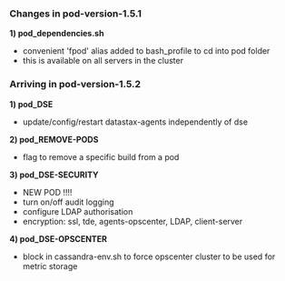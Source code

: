 
### Changes in pod-version-1.5.1

**1) pod_dependencies.sh**

+ convenient 'fpod' alias added to bash_profile to cd into pod folder  
+ this is available on all servers in the cluster

### Arriving in pod-version-1.5.2

**1) pod_DSE**

+ update/config/restart datastax-agents independently of dse

**2) pod_REMOVE-PODS**

+ flag to remove a specific build from a pod

**3) pod_DSE-SECURITY**

+ NEW POD !!!!    
+ turn on/off audit logging
+ configure LDAP authorisation
+ encryption:
    ssl, tde, agents-opscenter, LDAP, client-server

**4) pod_DSE-OPSCENTER**

+ block in cassandra-env.sh to force opscenter cluster to be used for metric storage
